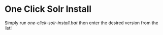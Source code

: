 # One Click Solr Install
Simply run *one-click-solr-install.bat* then enter the desired version from the list!
